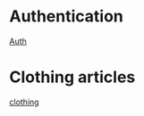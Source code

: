 # Authentication

[Auth](/usage/auth.md ':include')

# Clothing articles

[clothing](/usage/clothing.md ':include')